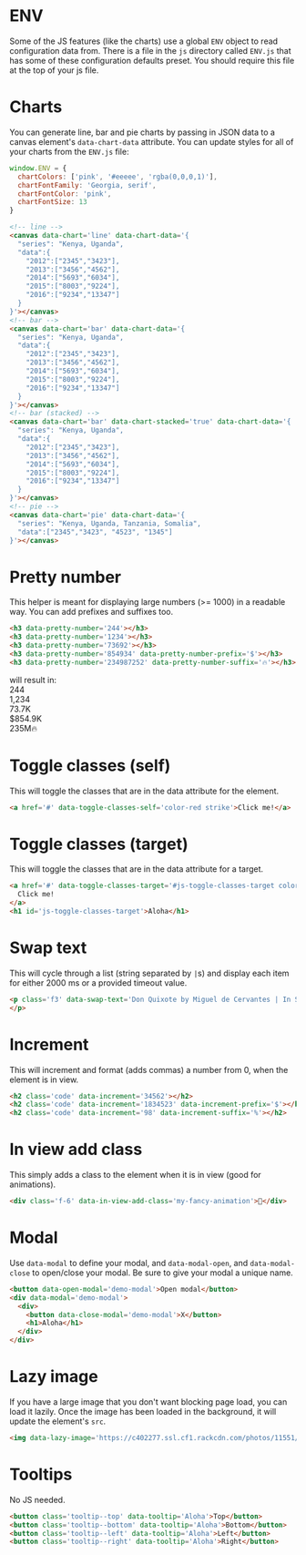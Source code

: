 # ENV
Some of the JS features (like the charts) use a global `ENV` object to read configuration data from.
There is a file in the `js` directory called `ENV.js` that has some of these configuration defaults preset.
You should require this file at the top of your js file.

# Charts
You can generate line, bar and pie charts by passing in JSON data to a canvas element's `data-chart-data` attribute. 
You can update styles for all of your charts from the `ENV.js` file:
```js
window.ENV = {
  chartColors: ['pink', '#eeeee', 'rgba(0,0,0,1)'],
  chartFontFamily: 'Georgia, serif',
  chartFontColor: 'pink',
  chartFontSize: 13
}
```
```html
<!-- line -->
<canvas data-chart='line' data-chart-data='{
  "series": "Kenya, Uganda",
  "data":{
    "2012":["2345","3423"],
    "2013":["3456","4562"],
    "2014":["5693","6034"],
    "2015":["8003","9224"],
    "2016":["9234","13347"]
  }
}'></canvas>
<!-- bar -->
<canvas data-chart='bar' data-chart-data='{
  "series": "Kenya, Uganda",
  "data":{
    "2012":["2345","3423"],
    "2013":["3456","4562"],
    "2014":["5693","6034"],
    "2015":["8003","9224"],
    "2016":["9234","13347"]
  }
}'></canvas>
<!-- bar (stacked) -->
<canvas data-chart='bar' data-chart-stacked='true' data-chart-data='{
  "series": "Kenya, Uganda",
  "data":{
    "2012":["2345","3423"],
    "2013":["3456","4562"],
    "2014":["5693","6034"],
    "2015":["8003","9224"],
    "2016":["9234","13347"]
  }
}'></canvas>
<!-- pie -->
<canvas data-chart='pie' data-chart-data='{
  "series": "Kenya, Uganda, Tanzania, Somalia",
  "data":["2345","3423", "4523", "1345"]
}'></canvas>
```


# Pretty number
This helper is meant for displaying large numbers (>= 1000) in a readable way. You can add prefixes and suffixes too.
```html
<h3 data-pretty-number='244'></h3>
<h3 data-pretty-number='1234'></h3>
<h3 data-pretty-number='73692'></h3>
<h3 data-pretty-number='854934' data-pretty-number-prefix='$'></h3>
<h3 data-pretty-number='234987252' data-pretty-number-suffix='🔥'></h3>
```
will result in:</br>
244</br>
1,234</br>
73.7K</br>
$854.9K</br>
235M🔥</br>


# Toggle classes (self)
This will toggle the classes that are in the data attribute for the element.
```html
<a href='#' data-toggle-classes-self='color-red strike'>Click me!</a>
```

# Toggle classes (target)
This will toggle the classes that are in the data attribute for a target.
```html
<a href='#' data-toggle-classes-target='#js-toggle-classes-target color-red ttu'>
  Click me!
</a>
<h1 id='js-toggle-classes-target'>Aloha</h1>
```


# Swap text
This will cycle through a list (string separated by `|`s) and display each item for either 2000 ms or a provided timeout value.
```html
<p class='f3' data-swap-text='Don Quixote by Miguel de Cervantes | In Search of Lost Time by Marcel Proust | Ulysses by James Joyce | The Odyssey by Homer' data-swap-text-timeout='3000'>
</p>
```


# Increment
This will increment and format (adds commas) a number from 0, when the element is in view.
```html
<h2 class='code' data-increment='34562'></h2>
<h2 class='code' data-increment='1834523' data-increment-prefix='$'></h2>
<h2 class='code' data-increment='98' data-increment-suffix='%'></h2>
```


# In view add class
This simply adds a class to the element when it is in view (good for animations).
```html
<div class='f-6' data-in-view-add-class='my-fancy-animation'>🤔</div>
```

# Modal
Use `data-modal` to define your modal, and `data-modal-open`, and `data-modal-close` to open/close your modal. Be sure to give your modal a unique name.
```html
<button data-open-modal='demo-modal'>Open modal</button>
<div data-modal='demo-modal'>
  <div>
    <button data-close-modal='demo-modal'>X</button>
    <h1>Aloha</h1>
  </div>
</div>
```

# Lazy image
If you have a large image that you don't want blocking page load, you can load it lazily. Once the image has been loaded in the background, it will update the element's `src`.
```html
<img data-lazy-image='https://c402277.ssl.cf1.rackcdn.com/photos/11551/images/hero_full/Bernard_de_wetter_wwf_canon_113974.jpg?1462218465'/>
```

# Tooltips
No JS needed. 
```html
<button class='tooltip--top' data-tooltip='Aloha'>Top</button>
<button class='tooltip--bottom' data-tooltip='Aloha'>Bottom</button>
<button class='tooltip--left' data-tooltip='Aloha'>Left</button>
<button class='tooltip--right' data-tooltip='Aloha'>Right</button>
```

